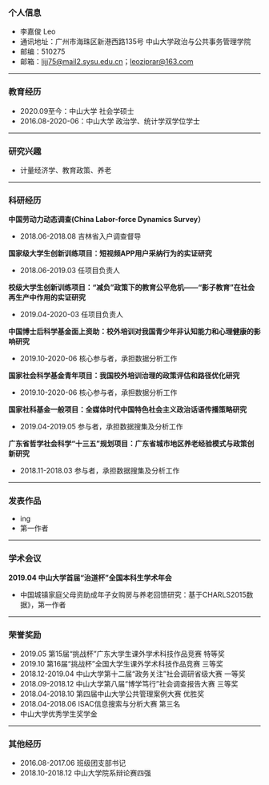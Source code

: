 ### 个人信息
- 李嘉俊 Leo
- 通讯地址：广州市海珠区新港西路135号 中山大学政治与公共事务管理学院 
- 邮编：510275
- 邮箱：lijj75@mail2.sysu.edu.cn；leoziprar@163.com
----
### 教育经历
- 2020.09至今：中山大学 社会学硕士
- 2016.08-2020-06：中山大学 政治学、统计学双学位学士
----
### 研究兴趣
- 计量经济学、教育政策、养老
----
### 科研经历

**中国劳动力动态调查(China Labor-force Dynamics Survey）**
- 2018.06-2018.08 吉林省入户调查督导

**国家级大学生创新训练项目：短视频APP用户采纳行为的实证研究**
- 2018.06-2019.03 任项目负责人

**校级大学生创新训练项目：“减负”政策下的教育公平危机——“影子教育”在社会再生产中作用的实证研究**
- 2019.04-2020-03 任项目负责人

**中国博士后科学基金面上资助：校外培训对我国青少年非认知能力和心理健康的影响研究**
- 2019.10-2020-06 核心参与者，承担数据分析工作

**国家社会科学基金青年项目：我国校外培训治理的政策评估和路径优化研究**
- 2019.10-2020-06 核心参与者，承担数据分析工作

**国家社科基金一般项目：全媒体时代中国特色社会主义政治话语传播策略研究**
- 2019.04-2019.05 参与者，承担数据搜集及分析工作

**广东省哲学社会科学“十三五”规划项目：广东省城市地区养老经验模式与政策创新研究**
- 2018.11-2018.03 参与者，承担数据搜集及分析工作
----
### 发表作品

- ing
- 第一作者
----
### 学术会议

**2019.04 中山大学首届“治道杯”全国本科生学术年会**
- 中国城镇家庭父母资助成年子女购房与养老回馈研究：基于CHARLS2015数据》，第一作者
----
### 荣誉奖励
- 2019.05 第15届“挑战杯”广东大学生课外学术科技作品竞赛  特等奖
- 2019.10 第16届“挑战杯”全国大学生课外学术科技作品竞赛  三等奖
- 2018.12-2019.04 中山大学第十二届“政务关注”社会调研省级大赛  一等奖
- 2018.09-2018.12 中山大学第八届“博学笃行”社会调查报告大赛  三等奖
- 2018.04-2018.10 第四届中山大学公共管理案例大赛  优胜奖
- 2018.04-2018.06 ISAC信息搜索与分析大赛  第三名
- 中山大学优秀学生奖学金
----
### 其他经历
- 2016.08-2017.06 班级团支部书记
- 2018.10-2018.12 中山大学院系辩论赛四强
